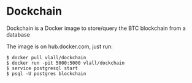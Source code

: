 # Dockchain
Dockchain is a Docker image to store/query the BTC blockchain from a database

The image is on hub.docker.com, just run:

```
$ docker pull vlall/dockchain
$ docker run -pit 5000:5000 vlall/dockchain
$ service postgresql start
$ psql -U postgres blockchain
```
